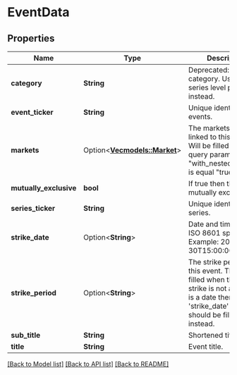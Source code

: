 # EventData

## Properties

Name | Type | Description | Notes
------------ | ------------- | ------------- | -------------
**category** | **String** | Deprecated: Event category. Use the series level property instead. | 
**event_ticker** | **String** | Unique identifier for events. | 
**markets** | Option<[**Vec<models::Market>**](Market.md)> | The markets that are linked to this event. Will be filled only if the query parameter \"with_nested_markets\" is equal \"true\". | [optional]
**mutually_exclusive** | **bool** | If true then the event is mutually exclusive. | 
**series_ticker** | **String** | Unique identifier for series. | 
**strike_date** | Option<**String**> | Date and time in the ISO 8601 spec. Example: 2022-11-30T15:00:00Z | [optional]
**strike_period** | Option<**String**> | The strike period for this event. This will be filled when the event strike is not a date. If it is a date then the 'strike_date' field should be filled instead. | [optional]
**sub_title** | **String** | Shortened title. | 
**title** | **String** | Event title. | 

[[Back to Model list]](../README.md#documentation-for-models) [[Back to API list]](../README.md#documentation-for-api-endpoints) [[Back to README]](../README.md)


